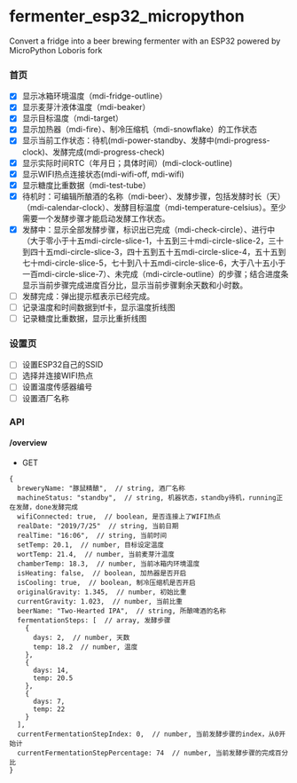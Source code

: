 # fermenter_esp32_micropython
Convert a fridge into a beer brewing fermenter with an ESP32 powered by MicroPython Loboris fork

### 首页
- [X] 显示冰箱环境温度（mdi-fridge-outline）
- [X] 显示麦芽汁液体温度（mdi-beaker）
- [X] 显示目标温度（mdi-target）
- [X] 显示加热器（mdi-fire）、制冷压缩机（mdi-snowflake）的工作状态
- [X] 显示当前工作状态：待机(mdi-power-standby、发酵中(mdi-progress-clock)、发酵完成(mdi-progress-check)
- [X] 显示实际时间RTC（年月日；具体时间）(mdi-clock-outline)
- [X] 显示WIFI热点连接状态(mdi-wifi-off, mdi-wifi)
- [X] 显示糖度比重数据（mdi-test-tube）
- [X] 待机时：可编辑所酿酒的名称（mdi-beer）、发酵步骤，包括发酵时长（天）（mdi-calendar-clock）、发酵目标温度（mdi-temperature-celsius）。至少需要一个发酵步骤才能启动发酵工作状态。
- [X] 发酵中：显示全部发酵步骤，标识出已完成（mdi-check-circle）、进行中（大于零小于十五mdi-circle-slice-1，十五到三十mdi-circle-slice-2，三十到四十五mdi-circle-slice-3，四十五到五十五mdi-circle-slice-4，五十五到七十mdi-circle-slice-5，七十到八十五mdi-circle-slice-6，大于八十五小于一百mdi-circle-slice-7）、未完成（mdi-circle-outline）的步骤；结合进度条显示当前步骤完成进度百分比，显示当前步骤剩余天数和小时数。
- [ ] 发酵完成：弹出提示框表示已经完成。
- [ ] 记录温度和时间数据到tf卡，显示温度折线图
- [ ] 记录糖度比重数据，显示比重折线图

### 设置页
- [ ] 设置ESP32自己的SSID
- [ ] 选择并连接WIFI热点
- [ ] 设置温度传感器编号
- [ ] 设置酒厂名称

### API
#### /overview
* GET
```
{
  breweryName: "豚鼠精酿",  // string, 酒厂名称
  machineStatus: "standby",  // string, 机器状态，standby待机，running正在发酵，done发酵完成
  wifiConnected: true,  // boolean, 是否连接上了WIFI热点
  realDate: "2019/7/25"  // string, 当前日期
  realTime: "16:06",  // string, 当前时间
  setTemp: 20.1,  // number, 目标设定温度
  wortTemp: 21.4,  // number, 当前麦芽汁温度
  chamberTemp: 18.3,  // number, 当前冰箱内环境温度
  isHeating: false,  // boolean, 加热器是否开启
  isCooling: true,  // boolean, 制冷压缩机是否开启
  originalGravity: 1.345,  // number, 初始比重
  currentGravity: 1.023,  // number, 当前比重
  beerName: "Two-Hearted IPA",  // string, 所酿啤酒的名称
  fermentationSteps: [  // array, 发酵步骤
    {
      days: 2,  // number, 天数
      temp: 18.2  // number, 温度
    },
    {
      days: 14,
      temp: 20.5
    },
    {
      days: 7,
      temp: 22
    }
  ],
  currentFermentationStepIndex: 0,  // number, 当前发酵步骤的index，从0开始计
  currentFermentationStepPercentage: 74  // number, 当前发酵步骤的完成百分比
}
```
